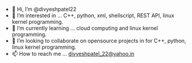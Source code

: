 - 👋 Hi, I’m @divyeshpatel22
- 👀 I’m interested in ... C++, python, xml, shellscript, REST API, linux kernel programming.
- 🌱 I’m currently learning ... cloud computing and linux kernel programming.
- 💞️ I’m looking to collaborate on opensource projects in for C++, python, linux kernel programming.
- 📫 How to reach me ... divyeshpatel_22@yahoo.in

<!---
divyeshpatel22/divyeshpatel22 is a ✨ special ✨ repository because its `README.md` (this file) appears on your GitHub profile.
You can click the Preview link to take a look at your changes.
--->
